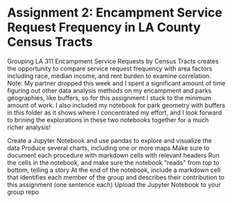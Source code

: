 # Assignment 2: Encampment Service Request Frequency in LA County Census Tracts
Grouping LA 311 Encampment Service Requests by Census Tracts creates the opportunity to compare service request frequency with area factors including race, median income, and rent burden to examine correlation. Note: My partner dropped this week and I spent a significant amount of time figuring out other data analysis methods on my encampment and parks geographies, like buffers, so for this assignment I stuck to the minimum amount of work. I also included my notebook for park geometry with buffers in this folder as it shows where I concentrated my effort, and I look forward to brining the explorations in these two notebooks together for a much richer analysis!

Create a Jupyter Notebook and use pandas to explore and visualize the data
Produce several charts, including one or more maps
Make sure to document each procedure with markdown cells with relevant headers
Run the cells in the notebook, and make sure the notebook "reads" from top to bottom, telling a story
At the end of the notebook, include a markdown cell that identifies each member of the group and describes their contribution to this assignment (one sentence each)
Upload the Jupyter Notebook to your group repo

